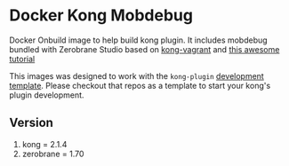 # Docker Kong Mobdebug

Docker Onbuild image to help build kong plugin. It includes mobdebug bundled with Zerobrane Studio based on [kong-vagrant](https://github.com/Mashape/kong-vagrant) and [this awesome tutorial](http://lua-programming.blogspot.co.id/2015/12/how-to-debug-kong-plugins-on-windows.html)

This images was designed to work with the `kong-plugin` [development template](https://git.rucciva.one/rucciva/kong-plugin). Please
checkout that repos as a template to start your kong's plugin development.

## Version

1. kong = 2.1.4
1. zerobrane = 1.70
